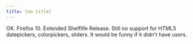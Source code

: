 ```yaml
---
title: (no title)
---
```

<p>OK. Firefox 10. Extended Shelflife Release. Still no support for HTML5 datepickers, colorpickers, sliders. It would be funny if it didn't have users.</p>